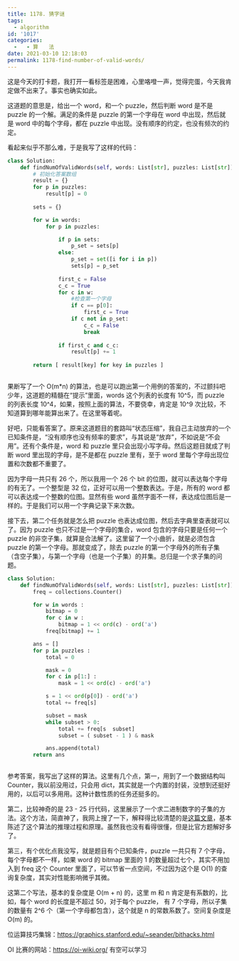 ```yaml
---
title: 1178. 猜字谜
tags:
  - algorithm
id: '1017'
categories:
  -   - 算　　法
date: 2021-03-10 12:18:03
permalink: 1178-find-number-of-valid-words/
---
```


这是今天的打卡题，我打开一看标签是困难，心里咯噔一声，觉得完蛋，今天我肯定做不出来了。事实也确实如此。

这道题的意思是，给出一个 word，和一个 puzzle，然后判断 word 是不是 puzzle 的一个解。满足的条件是 puzzle 的第一个字母在 word 中出现，然后就是 word 中的每个字母，都在 puzzle 中出现。没有顺序的约定，也没有频次的约定。

看起来似乎不那么难，于是我写了这样的代码：

```python
class Solution:
    def findNumOfValidWords(self, words: List[str], puzzles: List[str]) -> List[int]:
        # 初始化答案数组
        result = {}
        for p in puzzles:
            result[p] = 0
        
        sets = {}

        for w in words:
            for p in puzzles:

                if p in sets:
                    p_set = sets[p]
                else:
                    p_set = set([i for i in p])
                    sets[p] = p_set
                
                first_c = False
                c_c = True
                for c in w:
                    #检查第一个字母
                    if c == p[0]:
                        first_c = True
                    if c not in p_set:
                        c_c = False
                        break
                
                if first_c and c_c:
                    result[p] += 1
        
        return [ result[key] for key in puzzles ]
                    

```

果断写了一个 O(m*n) 的算法，也是可以跑出第一个用例的答案的，不过颤抖吧少年，这道题的精髓在“提示”里面，words 这个列表的长度有 10^5，而 puzzle 的列表长度 10^4，如果，按照上面的算法，不要侥幸，肯定是 10^9 次比较，不知道算到哪年能算出来了。在这里等着呢。

好吧，只能看答案了。原来这道题目的套路叫“状态压缩”，我自己主动放弃的一个已知条件是，“没有顺序也没有频率的要求”，与其说是“放弃”，不如说是“不会用”。还有个条件是，word 和 puzzle 里只会出现小写字母。然后这题目就成了判断 word 里出现的字母，是不是都在 puzzle 里有，至于 word 里每个字母出现位置和次数都不重要了。

因为字母一共只有 26 个，所以我用一个 26 个 bit 的位图，就可以表达每个字母的有无了。一个整型是 32 位，正好可以用一个整数表达。于是，所有的 word 都可以表达成一个整数的位图。显然有些 word 虽然字面不一样，表达成位图后是一样的。于是我们可以用一个字典记录下来次数。

接下去，第二个任务就是怎么把 puzzle 也表达成位图，然后去字典里查表就可以了。因为 puzzle 也只不过是一个字母的集合，word 包含的字母只要是任何一个 puzzle 的非空子集，就算是合法解了。这里留了一个小曲折，就是必须包含 puzzle 的第一个字母。那就变成了，除去 puzzle 的第一个字母外的所有子集（含空子集），与第一个字母（也是一个子集）的并集。总归是一个求子集的问题。

```python
class Solution:
    def findNumOfValidWords(self, words: List[str], puzzles: List[str]) -> List[int]:
        freq = collections.Counter()

        for w in words :
            bitmap = 0
            for c in w :
                bitmap = 1 << ord(c) - ord('a')
            freq[bitmap] += 1

        ans = []
        for p in puzzles :
            total = 0

            mask = 0
            for c in p[1:] :
                mask = 1 << ord(c) - ord('a')

            s = 1 << ord(p[0]) - ord('a')
            total += freq[s]

            subset = mask
            while subset > 0:
                total += freq[s  subset]
                subset = ( subset - 1 ) & mask

            ans.append(total)
        return ans
                    

```

参考答案，我写出了这样的算法。这里有几个点，第一，用到了一个数据结构叫 Counter，我以前没用过，只会用 dict，其实就是一个内置的封装，没想到还挺好用的，以后可以多用用。这种计数性质的任务还挺多的。

第二，比较神奇的是 23 - 25 行代码，这里展示了一个求二进制数字的子集的方法。这个方法，简直神了，我网上搜了一下，解释得比较清楚的是[这篇文章](https://blog.csdn.net/kdazhe/article/details/113728021)，基本陈述了这个算法的推理过程和原理。虽然我也没有看得很懂，但是比官方题解好多了。

第三，有个优化点我没写，就是题目有个已知条件，puzzle 一共只有 7 个字母，每个字母都不一样，如果 word 的 bitmap 里面的 1 的数量超过七个，其实不用加入到 freq 这个 Counter 里面了，可以节省一点空间，不过因为这个是 O(1) 的查询复杂度，其实对性能影响微乎其微。

这第二个写法，基本的复杂度是 O(m + n) 的，这里 m 和 n 肯定是有系数的，比如，每个 word 的长度是不超过 50，对于每个 puzzle， 有 7 个字母，所以子集的数量有 2^6 个（第一个字母都包含），这个就是 n 的常数系数了。空间复杂度是 O(m) 的。

位运算技巧集锦：https://graphics.stanford.edu/~seander/bithacks.html

OI 比赛的网站：https://oi-wiki.org/ 有空可以学习